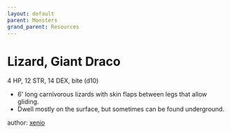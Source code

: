 ```yaml
---
layout: default
parent: Monsters
grand_parent: Resources
---
```

# Lizard, Giant Draco
4 HP, 12 STR, 14 DEX, bite (d10)
- 6' long carnivorous lizards with skin flaps between legs that allow gliding.
- Dwell mostly on the surface, but sometimes can be found underground.

author: [xenio](https://xenioinabottle.blogspot.com)
